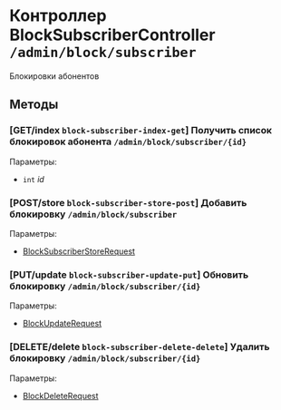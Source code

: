 # Контроллер BlockSubscriberController `/admin/block/subscriber`

Блокировки абонентов

## Методы

### [GET/index `block-subscriber-index-get`] Получить список блокировок абонента `/admin/block/subscriber/{id}`

Параметры: 

- `int` *id*

### [POST/store `block-subscriber-store-post`] Добавить блокировку `/admin/block/subscriber`

Параметры: 

- [BlockSubscriberStoreRequest](../OBJECT.md#BlockSubscriberStoreRequest) 

### [PUT/update `block-subscriber-update-put`] Обновить блокировку `/admin/block/subscriber/{id}`

Параметры: 

- [BlockUpdateRequest](../OBJECT.md#BlockUpdateRequest) 

### [DELETE/delete `block-subscriber-delete-delete`] Удалить блокировку `/admin/block/subscriber/{id}`

Параметры: 

- [BlockDeleteRequest](../OBJECT.md#BlockDeleteRequest) 
